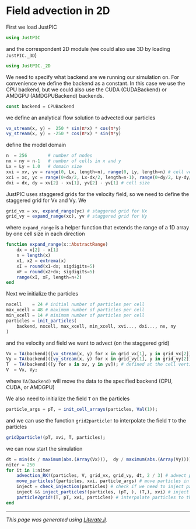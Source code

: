 # Field advection in 2D

First we load JustPIC

````julia
using JustPIC
````

and the correspondent 2D module (we could also use 3D by loading `JustPIC._3D`)

````julia
using JustPIC._2D
````

We need to specify what backend are we running our simulation on. For convenience we define the backend as a constant. In this case we use the CPU backend, but we could also use the CUDA (CUDABackend) or AMDGPU (AMDGPUBackend) backends.

````julia
const backend = CPUBackend
````

we define an analytical flow solution to advected our particles

````julia
vx_stream(x, y) =  250 * sin(π*x) * cos(π*y)
vy_stream(x, y) = -250 * cos(π*x) * sin(π*y)
````

define the model domain

````julia
n  = 256        # number of nodes
nx = ny = n-1   # number of cells in x and y
Lx = Ly = 1.0   # domain size
xvi = xv, yv = range(0, Lx, length=n), range(0, Ly, length=n) # cell vertices
xci = xc, yc = range(0+dx/2, Lx-dx/2, length=n-1), range(0+dy/2, Ly-dy/2, length=n-1)  # cell center
dxi = dx, dy = xv[2] - xv[1], yv[2] - yv[1] # cell size
````

JustPIC uses staggered grids for the velocity field, so we need to define the staggered grid for Vx and Vy. We

````julia
grid_vx = xv, expand_range(yc) # staggered grid for Vx
grid_vy = expand_range(xc), yv # staggered grid for Vy
````

where `expand_range` is a helper function that extends the range of a 1D array by one cell size in each direction

````julia
function expand_range(x::AbstractRange)
    dx = x[2] - x[1]
    n = length(x)
    x1, x2 = extrema(x)
    xI = round(x1-dx; sigdigits=5)
    xF = round(x2+dx; sigdigits=5)
    range(xI, xF, length=n+2)
end
````

Next we initialize the particles

````julia
nxcell    = 24 # initial number of particles per cell
max_xcell = 48 # maximum number of particles per cell
min_xcell = 14 # minimum number of particles per cell
particles = init_particles(
    backend, nxcell, max_xcell, min_xcell, xvi..., dxi..., nx, ny
)
````

and the velocity and field we want to advect (on the staggered grid)

````julia
Vx = TA(backend)([vx_stream(x, y) for x in grid_vx[1], y in grid_vx[2]]);
Vy = TA(backend)([vy_stream(x, y) for x in grid_vy[1], y in grid_vy[2]]);
T  = TA(backend)([y for x in xv, y in yv]); # defined at the cell vertices
V  = Vx, Vy;
````

where `TA(backend)` will move the data to the specified backend (CPU, CUDA, or AMDGPU)

We also need to initialize the field `T` on the particles

````julia
particle_args = pT, = init_cell_arrays(particles, Val(1));
````

and we can use the function `grid2particle!` to interpolate the field `T` to the particles

````julia
grid2particle!(pT, xvi, T, particles);
````

we can now start the simulation

````julia
dt = min(dx / maximum(abs.(Array(Vx))),  dy / maximum(abs.(Array(Vy))));
niter = 250
for it in 1:niter
    advection_RK!(particles, V, grid_vx, grid_vy, dt, 2 / 3) # advect particles (α = 2 / 3)
    move_particles!(particles, xvi, particle_args) # move particles in the memory
    inject = check_injection(particles) # check if we need to inject particles
    inject && inject_particles!(particles, (pT, ), (T,), xvi) # inject particles if needed
    particle2grid!(T, pT, xvi, particles) # interpolate particles to the grid
end
````

---

*This page was generated using [Literate.jl](https://github.com/fredrikekre/Literate.jl).*


